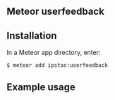 ## Meteor userfeedback 

 
## Installation

In a Meteor app directory, enter:

```
$ meteor add ipstas:userfeedback
```

## Example usage

```javascript


```
